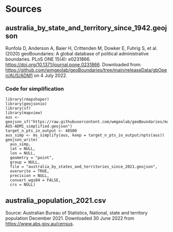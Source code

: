 # Sources

## australia_by_state_and_territory_since_1942.geojson
Runfola D, Anderson A, Baier H, Crittenden M, Dowker E, Fuhrig S, et al. (2020) 
geoBoundaries: A global database of political administrative boundaries. 
PLoS ONE 15(4): e0231866. https://doi.org/10.1371/journal.pone.0231866. 
Downloaded from: https://github.com/wmgeolab/geoBoundaries/tree/main/releaseData/gbOpen/AUS/ADM1 on 4 July 2022.

### Code for simplification
``` 
library(rmapshaper)
library(geojsonio)
library(sf)
library(mapview)
aus <- geojson_sf("https://raw.githubusercontent.com/wmgeolab/geoBoundaries/main/releaseData/gbOpen/AUS/ADM1/geoBoundaries-AUS-ADM1_simplified.geojson")
target_n_pts_in_output <- 48500
aus_simp <- ms_simplify(aus, keep = target_n_pts_in_output/npts(aus))
geojson_write(
  aus_simp,
  lat = NULL,
  lon = NULL,
  geometry = "point",
  group = NULL,
  file = "australia_by_states_and_territories_since_2021.geojson",
  overwrite = TRUE,
  precision = NULL,
  convert_wgs84 = FALSE,
  crs = NULL) 
```

## australia_population_2021.csv
Source: Australian Bureau of Statistics, National, state and territory population December 2021. Downloaded 30 June 2022 from https://www.abs.gov.au/census. 



